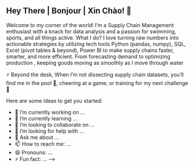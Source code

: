 ## Hey There | Bonjour | Xin Chào! 👋

Welcome to my corner of the world! I’m a Supply Chain Management enthusiast with a knack for data analysis and a passion for swimming, sports, and all things active. What I do? I love turning raw numbers into actionable strategies by utilizing tech tools Python (pandas, numpy), SQL, Excel (pivot tables & beyond), Power BI to make supply chains faster, smarter, and more efficient. From forecasting demand to optimizing production , keeping goods moving as smoothly as I move through water

⚡ Beyond the desk, When I’m not dissecting supply chain datasets, you’ll find me in the pool :flying_disc:, cheering at a game, or training for my next challenge :medal_sports:

Here are some ideas to get you started:

- 🔭 I’m currently working on ...
- 🌱 I’m currently learning ...
- 👯 I’m looking to collaborate on ...
- 🤔 I’m looking for help with ...
- 💬 Ask me about ...
- 📫 How to reach me: ...
- 😄 Pronouns: ...
- ⚡ Fun fact: ...
-->
